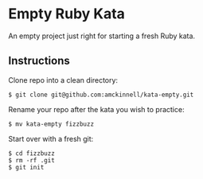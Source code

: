 # Empty Ruby Kata

An empty project just right for starting a fresh Ruby kata.

## Instructions

Clone repo into a clean directory:

    $ git clone git@github.com:amckinnell/kata-empty.git

Rename your repo after the kata you wish to practice:

    $ mv kata-empty fizzbuzz

Start over with a fresh git:

    $ cd fizzbuzz
    $ rm -rf .git
    $ git init
